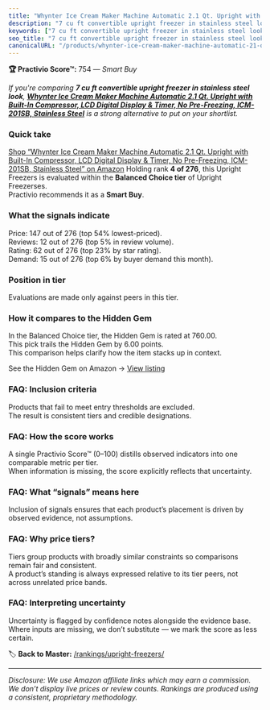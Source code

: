 ```yaml
---
title: "Whynter Ice Cream Maker Machine Automatic 2.1 Qt. Upright with Built-In Compressor, LCD Digital Display & Timer, No Pre-Freezing, ICM-201SB, Stainless Steel"
description: "7 cu ft convertible upright freezer in stainless steel look: Data-driven within Balanced Choice ranking using the Practivio Score™. Positioned by quality, valu…"
keywords: ["7 cu ft convertible upright freezer in stainless steel look"]
seo_title: "7 cu ft convertible upright freezer in stainless steel look — Smart Buy Balanced Choice (2025)"
canonicalURL: "/products/whynter-ice-cream-maker-machine-automatic-21-qt-upright-with-built-in-compressor-lcd-digital-display-timer-no-pre-freezing-icm-201sb-stainless-steel-B01FXMW4AS/"
---
```


**🏆 Practivio Score™:** 754 — _Smart Buy_


*If you're comparing **7 cu ft convertible upright freezer in stainless steel look**, **[Whynter Ice Cream Maker Machine Automatic 2.1 Qt. Upright with Built-In Compressor, LCD Digital Display & Timer, No Pre-Freezing, ICM-201SB, Stainless Steel](https://www.amazon.com/dp/B01FXMW4AS?tag=practivio-20)** is a strong alternative to put on your shortlist.*
### Quick take
[Shop “Whynter Ice Cream Maker Machine Automatic 2.1 Qt. Upright with Built-In Compressor, LCD Digital Display & Timer, No Pre-Freezing, ICM-201SB, Stainless Steel” on Amazon](https://www.amazon.com/dp/B01FXMW4AS?tag=practivio-20)
Holding rank **4 of 276**, this Upright Freezers is evaluated within the **Balanced Choice tier** of Upright Freezerses.  
Practivio recommends it as a **Smart Buy**.

### What the signals indicate
Price: 147 out of 276 (top 54% lowest-priced).  
Reviews: 12 out of 276 (top 5% in review volume).  
Rating: 62 out of 276 (top 23% by star rating).  
Demand: 15 out of 276 (top 6% by buyer demand this month).

### Position in tier
Evaluations are made only against peers in this tier.

### How it compares to the Hidden Gem
In the Balanced Choice tier, the Hidden Gem is rated at 760.00.  
This pick trails the Hidden Gem by 6.00 points.  
This comparison helps clarify how the item stacks up in context.  

See the Hidden Gem on Amazon → [View listing](https://www.amazon.com/dp/B08P6CS4SW?tag=practivio-20)

### FAQ: Inclusion criteria
Products that fail to meet entry thresholds are excluded.  
The result is consistent tiers and credible designations.

### FAQ: How the score works
A single Practivio Score™ (0–100) distills observed indicators into one comparable metric per tier.  
When information is missing, the score explicitly reflects that uncertainty.

### FAQ: What “signals” means here
Inclusion of signals ensures that each product’s placement is driven by observed evidence, not assumptions.

### FAQ: Why price tiers?
Tiers group products with broadly similar constraints so comparisons remain fair and consistent.  
A product’s standing is always expressed relative to its tier peers, not across unrelated price bands.

### FAQ: Interpreting uncertainty
Uncertainty is flagged by confidence notes alongside the evidence base.  
Where inputs are missing, we don’t substitute — we mark the score as less certain.


🏷️ **Back to Master:** [/rankings/upright-freezers/](/rankings/upright-freezers/)

---
_Disclosure: We use Amazon affiliate links which may earn a commission. We don’t display live prices or review counts. Rankings are produced using a consistent, proprietary methodology._
